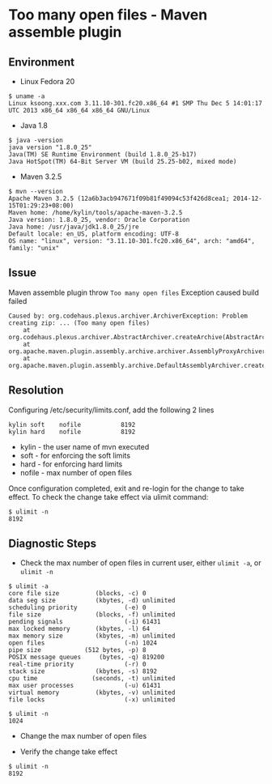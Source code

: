 
# Too many open files - Maven assemble plugin

## Environment

* Linux Fedora 20

~~~
$ uname -a
Linux ksoong.xxx.com 3.11.10-301.fc20.x86_64 #1 SMP Thu Dec 5 14:01:17 UTC 2013 x86_64 x86_64 x86_64 GNU/Linux
~~~

* Java 1.8

~~~
$ java -version
java version "1.8.0_25"
Java(TM) SE Runtime Environment (build 1.8.0_25-b17)
Java HotSpot(TM) 64-Bit Server VM (build 25.25-b02, mixed mode)
~~~

* Maven 3.2.5

~~~
$ mvn --version
Apache Maven 3.2.5 (12a6b3acb947671f09b81f49094c53f426d8cea1; 2014-12-15T01:29:23+08:00)
Maven home: /home/kylin/tools/apache-maven-3.2.5
Java version: 1.8.0_25, vendor: Oracle Corporation
Java home: /usr/java/jdk1.8.0_25/jre
Default locale: en_US, platform encoding: UTF-8
OS name: "linux", version: "3.11.10-301.fc20.x86_64", arch: "amd64", family: "unix"
~~~

## Issue

Maven assemble plugin throw `Too many open files` Exception caused build failed

~~~
Caused by: org.codehaus.plexus.archiver.ArchiverException: Problem creating zip: ... (Too many open files)
	at org.codehaus.plexus.archiver.AbstractArchiver.createArchive(AbstractArchiver.java:1056)
	at org.apache.maven.plugin.assembly.archive.archiver.AssemblyProxyArchiver.createArchive(AssemblyProxyArchiver.java:437)
	at org.apache.maven.plugin.assembly.archive.DefaultAssemblyArchiver.createArchive(DefaultAssemblyArchiver.java:181)
~~~

## Resolution

Configuring /etc/security/limits.conf, add the following 2 lines

~~~
kylin soft    nofile           8192
kylin hard    nofile           8192
~~~

* kylin - the user name of mvn executed
* soft - for enforcing the soft limits
* hard - for enforcing hard limits
* nofile - max number of open files

Once configuration completed, exit and re-login for the change to take effect. To check the change take effect via ulimit command:

~~~
$ ulimit -n
8192
~~~


## Diagnostic Steps

* Check the max number of open files in current user, either `ulimit -a`, or `ulimit -n`

~~~
$ ulimit -a
core file size          (blocks, -c) 0
data seg size           (kbytes, -d) unlimited
scheduling priority             (-e) 0
file size               (blocks, -f) unlimited
pending signals                 (-i) 61431
max locked memory       (kbytes, -l) 64
max memory size         (kbytes, -m) unlimited
open files                      (-n) 1024
pipe size            (512 bytes, -p) 8
POSIX message queues     (bytes, -q) 819200
real-time priority              (-r) 0
stack size              (kbytes, -s) 8192
cpu time               (seconds, -t) unlimited
max user processes              (-u) 61431
virtual memory          (kbytes, -v) unlimited
file locks                      (-x) unlimited
~~~

~~~
$ ulimit -n
1024
~~~

* Change the max number of open files

* Verify the change take effect

~~~
$ ulimit -n
8192
~~~
